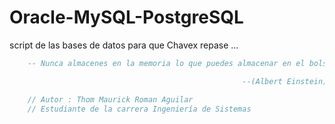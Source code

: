 # Oracle-MySQL-PostgreSQL

script de las bases de datos para que Chavex repase ... 

```sql
    -- Nunca almacenes en la memoria lo que puedes almacenar en el bolsillo

                                                    --(Albert Einstein)
```

```javascript
    // Autor : Thom Maurick Roman Aguilar 
    // Estudiante de la carrera Ingeniería de Sistemas
```